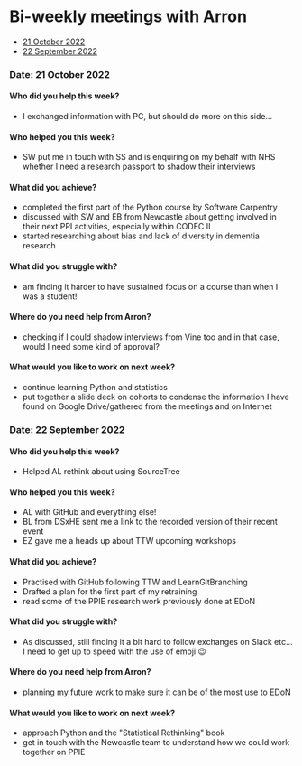 # Bi-weekly meetings with Arron

* [21 October 2022](#date-21-october-2022)
* [22 September 2022](#date-22-september-2022)

### Date: 21 October 2022

#### Who did you help this week?
* I exchanged information with PC, but should do more on this side...

#### Who helped you this week?
* SW put me in touch with SS and is enquiring on my behalf with NHS whether I need a research passport to shadow their interviews

#### What did you achieve?
* completed the first part of the Python course by Software Carpentry 
* discussed with SW and EB from Newcastle about getting involved in their next PPI activities, especially within CODEC II
* started researching about bias and lack of diversity in dementia research

#### What did you struggle with?
* am finding it harder to have sustained focus on a course than when I was a student!

#### Where do you need help from Arron?
* checking if I could shadow interviews from Vine too and in that case, would I need some kind of approval?

#### What would you like to work on next week?
* continue learning Python and statistics
* put together a slide deck on cohorts to condense the information I have found on Google Drive/gathered from the meetings and on Internet



### Date: 22 September 2022

#### Who did you help this week?
* Helped AL rethink about using SourceTree

#### Who helped you this week?
* AL with GitHub and everything else!
* BL from DSxHE sent me a link to the recorded version of their recent event
* EZ gave me a heads up about TTW upcoming workshops

#### What did you achieve?
*  Practised with GitHub following TTW and LearnGitBranching
*  Drafted a plan for the first part of my retraining 
* read some of the PPIE research work previously done at EDoN

#### What did you struggle with?
* As discussed, still finding it a bit hard to follow exchanges on Slack etc... I need to get up to speed with the use of emoji :wink:

#### Where do you need help from Arron?
* planning my future work to make sure it can be of the most use to EDoN

#### What would you like to work on next week?
* approach Python and the "Statistical Rethinking" book
* get in touch with the Newcastle team to understand how we could work together on PPIE

